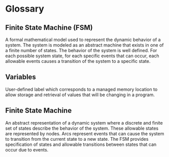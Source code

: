 # Glossary

## Finite State Machine (FSM)

A formal mathematical model used to represent the dynamic behavior of a system.  The system is modeled as an abstract machine that exists in one of a finite number of states.  The behavior of the system is well defined. For each possible system state, for each specific events that can occur, each allowable events causes a transition of the system to a specific state.

## Variables

User-defined label which corresponds to a managed memory location to allow storage and retrieval of values that will be changing in a program. 

## Finite State Machine

An abstract representation of a dynamic system where a discrete and finite set of states describe the behavior of the system.  These allowable states are represented by nodes.  Arcs represent events that can cause the system to transition from the current state to a new state.  The FSM provides specification of states and allowable transitions between states that can occur due to events.